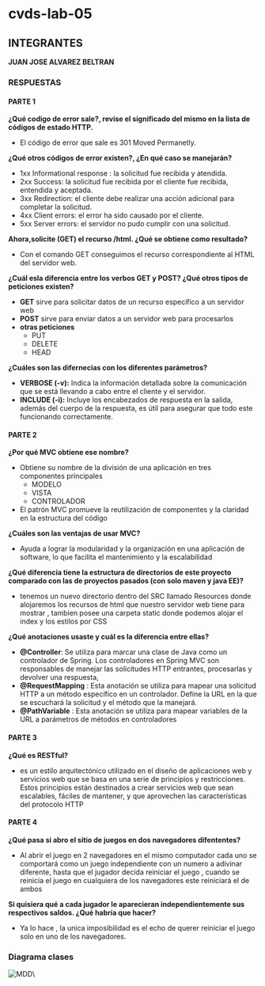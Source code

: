 # cvds-lab-05
## INTEGRANTES
**JUAN JOSE ALVAREZ BELTRAN**

### RESPUESTAS 
#### PARTE 1
**¿Qué codigo de error sale?, revise el significado del mismo en la lista de códigos de estado HTTP.**
- El código de error que sale es 301 Moved Permanetly.

**¿Qué otros códigos de error existen?, ¿En qué caso se manejarán?**
- 1xx Informational response : la solicitud fue recibida y atendida.
- 2xx Success: la solicitud fue recibida por el cliente fue recibida, entendida y aceptada.
- 3xx Redirection: el cliente debe realizar una acción adicional para completar la solicitud.
- 4xx Client errors: el error ha sido causado por el cliente.
- 5xx Server errors: el servidor no pudo cumplir con una solicitud.

**Ahora,solicite (GET) el recurso /html. ¿Qué se obtiene como resultado?**

- Con el comando GET conseguimos el recurso correspondiente al HTML del servidor web.

**¿Cuál esla diferencia entre los verbos GET y POST? ¿Qué otros tipos de peticiones existen?**

- **GET** sirve para solicitar datos de un recurso específico a un servidor web
- **POST** sirve para enviar datos a un servidor web para procesarlos
- **otras peticiones**
    - PUT
    - DELETE
    - HEAD
  
**¿Cuáles son las difernecias con los diferentes parámetros?**

- **VERBOSE (-v):**
  Indica la información detallada sobre la comunicación que se está llevando a cabo entre el cliente y el servidor.
- **INCLUDE (-i):**
  Incluye los encabezados de respuesta en la salida, además del cuerpo de la respuesta, es útil para asegurar que todo este funcionando correctamente.


#### PARTE 2
**¿Por qué MVC obtiene ese nombre?**

- Obtiene su nombre de la división de una aplicación en tres componentes principales
    - MODELO
    - VISTA 
    - CONTROLADOR
- El patrón MVC promueve la reutilización de componentes y la claridad en la estructura del código

**¿Cuáles son las ventajas de usar MVC?**

- Ayuda a lograr la modularidad y la organización en una aplicación de software, lo que facilita el mantenimiento y la escalabilidad

**¿Qué diferencia tiene la estructura de directorios de este proyecto comparado con las de proyectos pasados (con solo maven y java EE)?**

- tenemos un nuevo directorio dentro del SRC llamado Resources donde alojaremos los recursos de html que nuestro servidor web tiene para mostrar , tambien posee una carpeta static donde podemos alojar el index y los estilos por CSS

**¿Qué anotaciones usaste y cuál es la diferencia entre ellas?**

- **@Controller**: Se utiliza para marcar una clase de Java como un controlador de Spring. Los controladores en Spring MVC son responsables de manejar las solicitudes HTTP entrantes, procesarlas y devolver una respuesta,
- **@RequestMapping** : Esta anotación se utiliza para mapear una solicitud HTTP a un método específico en un controlador. Define la URL en la que se escuchará la solicitud y el método que la manejará.
- **@PathVariable** : Esta anotación se utiliza para mapear variables de la URL a parámetros de métodos en controladores

#### PARTE 3
**¿Qué es RESTful?**

- es un estilo arquitectónico utilizado en el diseño de aplicaciones web y servicios web que se basa en una serie de principios y restricciones. Estos principios están destinados a crear servicios web que sean escalables, fáciles de mantener, y que aprovechen las características del protocolo HTTP
#### PARTE 4
**¿Qué pasa si abro el sitio de juegos en dos navegadores difententes?**

- Al abrir el juego en 2 navegadores en el mismo computador cada uno se comportará como un juego independiente con un numero a adivinar diferente, hasta que el jugador decida reiniciar el juego , cuando se reinicia el juego en cualquiera de los navegadores este reiniciará el de ambos

**Si quisiera qué a cada jugador le aparecieran independientemente sus respectivos saldos. ¿Qué habría que hacer?**

- Ya lo hace , la unica imposibilidad es el echo de querer reiniciar el juego solo en uno de los navegadores.
### Diagrama clases
![MDD](../Diagrama/DiagramaClases.png)\
